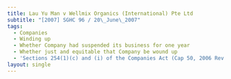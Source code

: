 ```yaml
---
title: Lau Yu Man v Wellmix Organics (International) Pte Ltd
subtitle: "[2007] SGHC 96 / 20\_June\_2007"
tags:
  - Companies
  - Winding up
  - Whether Company had suspended its business for one year
  - Whether just and equitable that Company be wound up
  - 'Sections 254(1)(c) and (i) of the Companies Act (Cap 50, 2006 Rev Ed)'
layout: single
---
```


